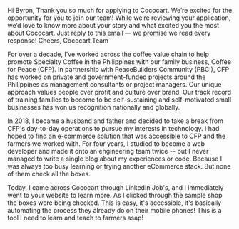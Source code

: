 Hi Byron,
Thank you so much for applying to Cococart. We’re excited for the opportunity for you to join our team!
While we’re reviewing your application, we’d love to know more about your story and what excited you the most about Cococart. Just reply to this email — we promise we read every response!
Cheers,
Cococart Team

For over a decade, I've worked across the coffee value chain to help promote Specialty Coffee in the Philippines with our family business, Coffee for Peace (CFP). In partnership with PeaceBuilders Community (PBCI), CFP has worked on private and government-funded projects around the Philippines as management consultants or project managers. Our unique approach values people over profit and culture over brand. Our track record of training families to become to be self-sustaining and self-motivated small businesses has won us recognition nationally and globally.

In 2018, I became a husband and father and decided to take a break from CFP's day-to-day operations to pursue my interests in technology. I had hoped to find an e-commerce solution that was accessible to CFP and the farmers we worked with. For four years, I studied to become a web developer and made it onto an engineering team twice -- but I never managed to write a single blog about my experiences or code. Because I was always too busy learning or trying another eCommerce stack. But none of them check all the boxes.

Today, I came across Cococart through LinkedIn Job's, and I immediately went to your website to learn more. As I clicked through the sample shop the boxes were being checked. This is easy, it's accessible, it's basically automating the process they already do on their mobile phones! This is a tool I need to learn and teach to farmers asap!